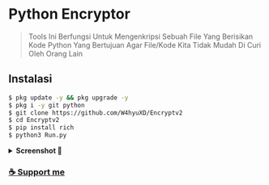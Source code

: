 # Python Encryptor
> Tools Ini Berfungsi Untuk Mengenkripsi Sebuah File Yang Berisikan Kode Python Yang Bertujuan Agar File/Kode Kita Tidak Mudah Di Curi Oleh Orang Lain

## Instalasi
```bash
$ pkg update -y && pkg upgrade -y
$ pkg i -y git python
$ git clone https://github.com/W4hyuXD/Encryptv2
$ cd Encryptv2
$ pip install rich
$ python3 Run.py
```

<details >
<summary><strong>Screenshot 📸</strong></summary>
  
  ![Image](https://github.com/user-attachments/assets/5fd494e2-e493-4e89-9537-55627472c087)
  
  ![Image](https://github.com/user-attachments/assets/8854d62b-ef6f-42b9-ad5a-0293770f1639)
</details>

### [☕ Support me](https://sociabuzz.com/wahyuuw_404)
